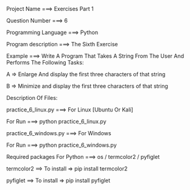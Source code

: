 Project Name ===> Exercises Part 1

Question Number ===> 6

Programming Language ===> Python

Program description ===> The Sixth Exercise

Example ===> Write A Program That Takes A String From The User And Performs The Following Tasks:

A => Enlarge And display the first three characters of that string

B => Minimize and display the first three characters of that string

Description Of Files:

practice_6_linux.py ===> For Linux [Ubuntu Or Kali]

For Run ===> python practice_6_linux.py

practice_6_windows.py ===> For Windows

For Run ===> python practice_6_windows.py

Required packages For Python ===> os / termcolor2 / pyfiglet

termcolor2 ==> To install => pip install termcolor2

pyfiglet ==> To install => pip install pyfiglet
